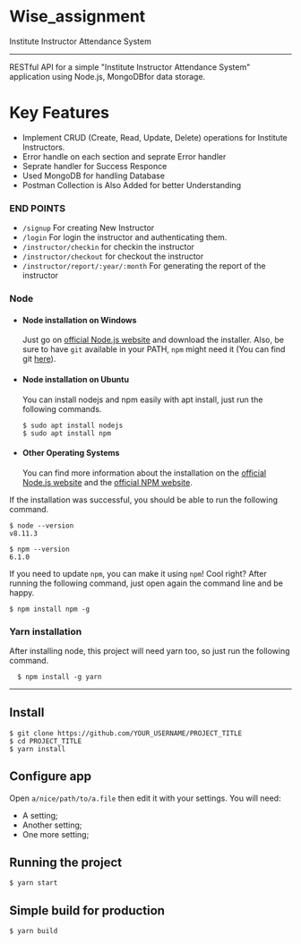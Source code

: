 # Wise_assignment
Institute Instructor Attendance System

---
 RESTful API for a simple "Institute Instructor Attendance System" application using Node.js, MongoDBfor data storage.

# Key Features
- Implement CRUD (Create, Read, Update, Delete) operations for Institute Instructors.
- Error handle on each section and seprate Error handler
- Seprate handler for Success Responce
- Used MongoDB for handling Database
- Postman Collection is Also Added for better Understanding

  
### END POINTS

- `/signup` For creating New Instructor
- `/login` For login the instructor and authenticating them.
- `/instructor/checkin`  for checkin the instructor
- `/instructor/checkout` for checkout the instructor
- `/instructor/report/:year/:month` For generating the report of the instructor 


### Node
- #### Node installation on Windows

  Just go on [official Node.js website](https://nodejs.org/) and download the installer.
Also, be sure to have `git` available in your PATH, `npm` might need it (You can find git [here](https://git-scm.com/)).

- #### Node installation on Ubuntu

  You can install nodejs and npm easily with apt install, just run the following commands.

      $ sudo apt install nodejs
      $ sudo apt install npm

- #### Other Operating Systems
  You can find more information about the installation on the [official Node.js website](https://nodejs.org/) and the [official NPM website](https://npmjs.org/).

If the installation was successful, you should be able to run the following command.

    $ node --version
    v8.11.3

    $ npm --version
    6.1.0

If you need to update `npm`, you can make it using `npm`! Cool right? After running the following command, just open again the command line and be happy.

    $ npm install npm -g

###
### Yarn installation
  After installing node, this project will need yarn too, so just run the following command.

      $ npm install -g yarn

---

## Install

    $ git clone https://github.com/YOUR_USERNAME/PROJECT_TITLE
    $ cd PROJECT_TITLE
    $ yarn install

## Configure app

Open `a/nice/path/to/a.file` then edit it with your settings. You will need:

- A setting;
- Another setting;
- One more setting;

## Running the project

    $ yarn start

## Simple build for production

    $ yarn build
